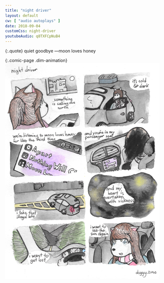 ```yaml
---
title: "night driver"
layout: default
cw: [ "audio autoplays" ]
date: 2018-09-04
customCss: night-driver
youtubeAudio: q8TXFCpNuB4
---
```


{:.quote}
quiet goodbye <span class="quote-attribution">&mdash;moon loves honey</span>

{:.comic-page .dim-animation}
![i don't want the happiness that comes from ignoring sorrow, i want the happiness that comes from living life](/img/night-driver/night-driver.jpg)

